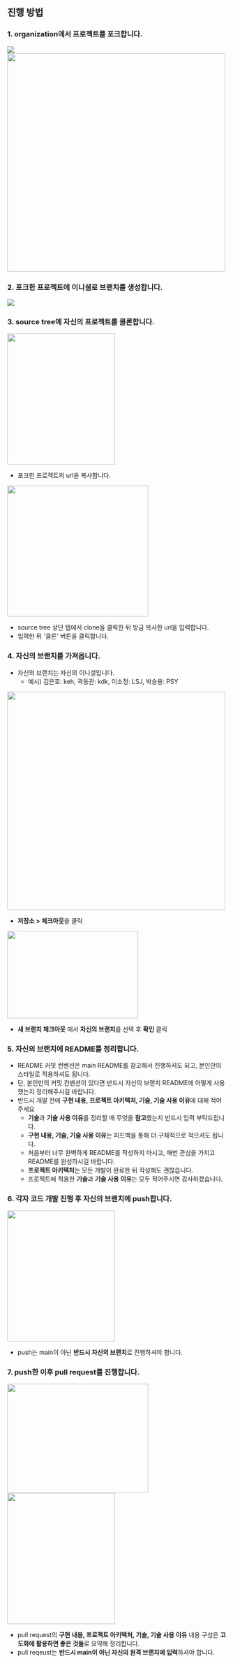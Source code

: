 ## 진행 방법
### 1. organization에서 프로젝트를 포크합니다.
   
   <img src="https://github.com/user-attachments/assets/08d78c00-2e56-4994-9e08-9999ce625292" />
   
   <img src="https://github.com/user-attachments/assets/33a37093-eacb-49d7-bfdd-930dfe84ef6a" width="500" height="500"/>
    
### 2. 포크한 프로젝트에 이니셜로 브랜치를 생성합니다.
   
   <img src="https://github.com/user-attachments/assets/fc660907-cdb5-41f6-884c-1827e2a6665f" />

### 3. source tree에 자신의 프로젝트를 클론합니다.

   <img src="https://github.com/user-attachments/assets/399e7b90-22ea-4d06-b505-72efe0e440b7" width="70%" height="300"/>
    
   - 포크한 프로젝트의 url을 복사합니다.
      
   <img src="https://github.com/user-attachments/assets/ba96e985-2e5b-4a2c-ba7d-45f52f1c4260" width="80%" height="300" />

   - source tree 상단 탭에서 clone을 클릭한 뒤 방금 복사한 url을 입력합니다.
   - 입력한 뒤 '클론' 버튼을 클릭합니다.

### 4. 자신의 브랜치를 가져옵니다.
   - 자신의 브랜치는 자신의 이니셜입니다.
      - 예시) 김은호: keh, 곽동관: kdk, 이소정: LSJ, 박승용: PSY

   <img src="https://github.com/user-attachments/assets/c65c3c61-30e0-4c40-b67b-9ff003a74c6a" width="500" height="500"/>
   
   - **저장소 > 체크아웃**을 클릭
  
   <img src="https://github.com/user-attachments/assets/28389d7d-a154-4999-8051-10530e220fbd" width="300" height="200"/>
   
   - **새 브랜치 체크아웃** 에서 **자신의 브랜치**를 선택 후 **확인** 클릭

### 5. 자신의 브랜치에 README를 정리합니다.
   - README 커밋 컨벤션은 main README를 참고해서 진행하셔도 되고, 본인만의 스타일로 적용하셔도 됩니다.
   - 단, 본인만의 커밋 컨벤션이 있다면 반드시 자신의 브랜치 README에 어떻게 사용했는지 정리해주시길 바랍니다. 
   - 반드시 개발 전에 **구현 내용, 프로젝트 아키텍처, 기술, 기술 사용 이유**에 대해 적어주세요
      - **기술**과 **기술 사용 이유**를 정리할 때 무엇을 **참고**했는지 반드시 입력 부탁드립니다.
      - **구현 내용, 기술, 기술 사용 이유**는 피드백을 통해 더 구체적으로 적으셔도 됩니다.
      - 처음부터 너무 완벽하게 README를 작성하지 마시고, 매번 관심을 가지고 README를 완성하시길 바랍니다.
      - **프로젝트 아키텍처**는 모든 개발이 완료한 뒤 작성해도 괜찮습니다.
      - 프로젝트에 적용한 **기술**과 **기술 사용 이유**는 모두 적어주시면 감사하겠습니다.

### 6. 각자 코드 개발 진행 후 자신의 브랜치에 push합니다.

   <img src="https://github.com/user-attachments/assets/0c2f2763-e364-46cd-900a-7c4ebbf12015" width="70%" height="300"/>
     
   - push는 main이 아닌 **반드시 자신의 브랜치**로 진행하셔야 합니다. 

### 7. push한 이후 pull request를 진행합니다.

   <img src="https://github.com/user-attachments/assets/6865af3e-4b15-4089-b281-38800e80d9bc" width="80%" height="250"/>
     
   <img src="https://github.com/user-attachments/assets/170ff57e-ee02-454d-9be7-f39ba1f33b62" width="70%" height="300"/>
   
   - pull request의 **구현 내용, 프로젝트 아키텍처, 기술, 기술 사용 이유** 내용 구성은 **고도화에 활용하면 좋은 것들**로 요약해 정리합니다.
   - pull reqeust는 **반드시 main이 아닌 자신의 원격 브랜치에 입력**하셔야 합니다.
